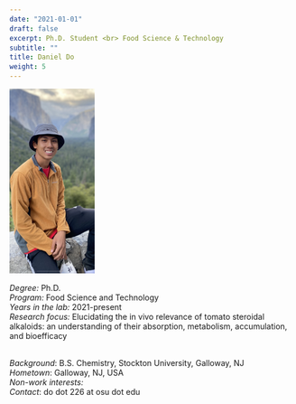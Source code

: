 ```yaml
---
date: "2021-01-01"
draft: false
excerpt: Ph.D. Student <br> Food Science & Technology
subtitle: ""
title: Daniel Do
weight: 5
---
```


<p align="left"> 
<img src=featured.jpeg width="30%" alt="photo of daniel do">
</p>

*Degree:* Ph.D. <br>
*Program:* Food Science and Technology <br>
*Years in the lab:* 2021-present <br>
*Research focus:* Elucidating the in vivo relevance of tomato steroidal alkaloids: an understanding of their absorption, metabolism, accumulation, and bioefficacy
<br> <br>

*Background*: B.S. Chemistry, Stockton University, Galloway, NJ<br>
*Hometown*: Galloway, NJ, USA <br>
*Non-work interests:* <br>
*Contact*: do dot 226 at osu dot edu